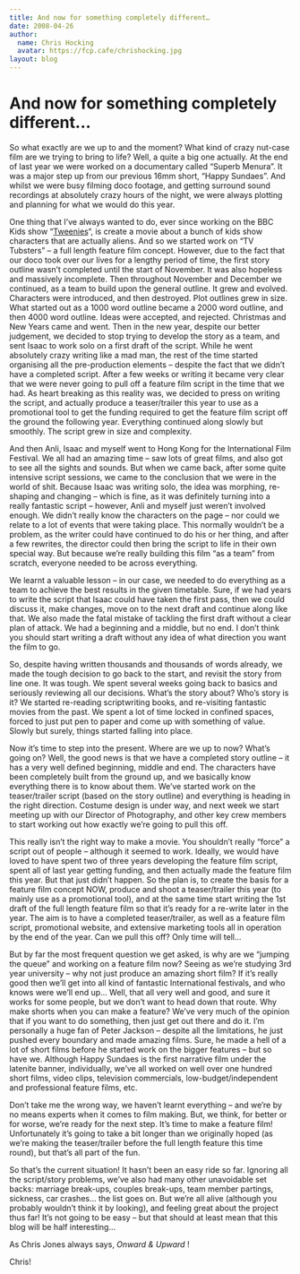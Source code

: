 ```yaml
---
title: And now for something completely different…
date: 2008-04-26
author:
  name: Chris Hocking
  avatar: https://fcp.cafe/chrishocking.jpg
layout: blog
---
```

# And now for something completely different…

So what exactly are we up to and the moment? What kind of crazy nut-case film are we trying to bring to life? Well, a quite a big one actually. At the end of last year we were worked on a documentary called “Superb Menura”. It was a major step up from our previous 16mm short, “Happy Sundaes”. And whilst we were busy filming doco footage, and getting surround sound recordings at absolutely crazy hours of the night, we were always plotting and planning for what we would do this year.

One thing that I’ve always wanted to do, ever since working on the BBC Kids show “[Tweenies](./../and-now-for-something-completely-different/www.bbc.co.uk/cbeebies/tweenies/ "Tweenies")“, is create a movie about a bunch of kids show characters that are actually aliens. And so we started work on “TV Tubsters” – a full length feature film concept. However, due to the fact that our doco took over our lives for a lengthy period of time, the first story outline wasn’t completed until the start of November. It was also hopeless and massively incomplete. Then throughout November and December we continued, as a team to build upon the general outline. It grew and evolved. Characters were introduced, and then destroyed. Plot outlines grew in size. What started out as a 1000 word outline became a 2000 word outline, and then 4000 word outline. Ideas were accepted, and rejected. Christmas and New Years came and went. Then in the new year, despite our better judgement, we decided to stop trying to develop the story as a team, and sent Isaac to work solo on a first draft of the script. While he went absolutely crazy writing like a mad man, the rest of the time started organising all the pre-production elements – despite the fact that we didn’t have a completed script. After a few weeks or writing it became very clear that we were never going to pull off a feature film script in the time that we had. As heart breaking as this reality was, we decided to press on writing the script, and actually produce a teaser/trailer this year to use as a promotional tool to get the funding required to get the feature film script off the ground the following year. Everything continued along slowly but smoothly. The script grew in size and complexity.

And then Anli, Isaac and myself went to Hong Kong for the International Film Festival. We all had an amazing time – saw lots of great films, and also got to see all the sights and sounds. But when we came back, after some quite intensive script sessions, we came to the conclusion that we were in the world of shit. Because Isaac was writing solo, the idea was morphing, re-shaping and changing – which is fine, as it was definitely turning into a really fantastic script – however, Anli and myself just weren’t involved enough. We didn’t really know the characters on the page – nor could we relate to a lot of events that were taking place. This normally wouldn’t be a problem, as the writer could have continued to do his or her thing, and after a few rewrites, the director could then bring the script to life in their own special way. But because we’re really building this film “as a team” from scratch, everyone needed to be across everything.

We learnt a valuable lesson – in our case, we needed to do everything as a team to achieve the best results in the given timetable. Sure, if we had years to write the script that Isaac could have taken the first pass, then we could discuss it, make changes, move on to the next draft and continue along like that. We also made the fatal mistake of tackling the first draft without a clear plan of attack. We had a beginning and a middle, but no end. I don’t think you should start writing a draft without any idea of what direction you want the film to go.

So, despite having written thousands and thousands of words already, we made the tough decision to go back to the start, and revisit the story from line one. It was tough. We spent several weeks going back to basics and seriously reviewing all our decisions. What’s the story about? Who’s story is it? We started re-reading scriptwriting books, and re-visiting fantastic movies from the past. We spent a lot of time locked in confined spaces, forced to just put pen to paper and come up with something of value. Slowly but surely, things started falling into place.

Now it’s time to step into the present. Where are we up to now? What’s going on? Well, the good news is that we have a completed story outline – it has a very well defined beginning, middle and end. The characters have been completely built from the ground up, and we basically know everything there is to know about them. We’ve started work on the teaser/trailer script (based on the story outline) and everything is heading in the right direction. Costume design is under way, and next week we start meeting up with our Director of Photography, and other key crew members to start working out how exactly we’re going to pull this off.

This really isn’t the right way to make a movie. You shouldn’t really “force” a script out of people – although it seemed to work. Ideally, we would have loved to have spent two of three years developing the feature film script, spent all of last year getting funding, and then actually made the feature film this year. But that just didn’t happen. So the plan is, to create the basis for a feature film concept NOW, produce and shoot a teaser/trailer this year (to mainly use as a promotional tool), and at the same time start writing the 1st draft of the full length feature film so that it’s ready for a re-write later in the year. The aim is to have a completed teaser/trailer, as well as a feature film script, promotional website, and extensive marketing tools all in operation by the end of the year. Can we pull this off? Only time will tell…

But by far the most frequent question we get asked, is why are we “jumping the queue” and working on a feature film now? Seeing as we’re studying 3rd year university – why not just produce an amazing short film? If it’s really good then we’ll get into all kind of fantastic International festivals, and who knows were we’ll end up… Well, that all very well and good, and sure it works for some people, but we don’t want to head down that route. Why make shorts when you can make a feature? We’ve very much of the opinion that if you want to do something, then just get out there and do it. I’m personally a huge fan of Peter Jackson – despite all the limitations, he just pushed every boundary and made amazing films. Sure, he made a hell of a lot of short films before he started work on the bigger features – but so have we. Although Happy Sundaes is the first narrative film under the latenite banner, individually, we’ve all worked on well over one hundred short films, video clips, television commercials, low-budget/independent and professional feature films, etc.

Don’t take me the wrong way, we haven’t learnt everything – and we’re by no means experts when it comes to film making. But, we think, for better or for worse, we’re ready for the next step. It’s time to make a feature film! Unfortunately it’s going to take a bit longer than we originally hoped (as we’re making the teaser/trailer before the full length feature this time round), but that’s all part of the fun.

So that’s the current situation! It hasn’t been an easy ride so far. Ignoring all the script/story problems, we’ve also had many other unavoidable set backs: marriage break-ups, couples break-ups, team member partings, sickness, car crashes… the list goes on. But we’re all alive (although you probably wouldn’t think it by looking), and feeling great about the project thus far! It’s not going to be easy – but that should at least mean that this blog will be half interesting…

As Chris Jones always says, *Onward & Upward* !

Chris!
